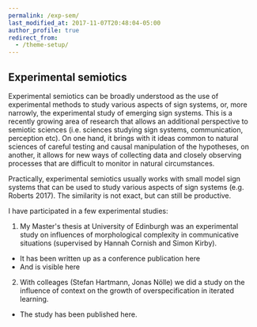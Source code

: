 ```yaml
---
permalink: /exp-sem/
last_modified_at: 2017-11-07T20:48:04-05:00
author_profile: true
redirect_from:
  - /theme-setup/
---
```


## Experimental semiotics

Experimental semiotics can be broadly understood as the use of experimental methods to study various aspects of sign systems, or, more narrowly, the experimental study of emerging sign systems. This is a recently growing area of research that allows an additional perspective to semiotic sciences (i.e. sciences studying sign systems, communication, perception etc). On one hand, it brings with it ideas common to natural sciences of careful testing and causal manipulation of the hypotheses, on another, it allows for new ways of collecting data and closely observing processes that are difficult to monitor in natural circumstances.

Practically, experimental semiotics usually works with small model sign systems that can be used to study various aspects of sign systems (e.g. Roberts 2017). The similarity is not exact, but can still be productive.

I have participated in a few experimental studies:
1) My Master's thesis at University of Edinburgh was an experimental study on influences of morphological complexity in communicative situations (supervised by Hannah Cornish and Simon Kirby).
  - It has been written up as a conference publication here
  - And is visible here
2) With colleages (Stefan Hartmann, Jonas Nölle) we did a study on the influence of context on the growth of overspecification in iterated learning.
  - The study has been published here.
